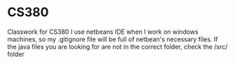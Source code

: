 # CS380
Classwork for CS380
I use netbeans IDE when I work on windows machines, so my .gitignore file will be full of netbean's necessary files.
If the java files you are looking for are not in the correct folder, check the /src/ folder
